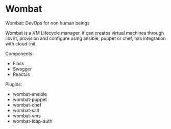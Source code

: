 # Wombat

Wombat: DevOps for non human beings

Wombat is a VM Lifecycle manager, it can creates virtual machines through libvirt, provision and configure using ansible, puppet or chef, has integration with cloud-init.

Components:

* Flask
* Swagger
* ReactJs

Plugins:

* wombat-ansible
* wombat-puppet
* wombat-chef
* wombat-salt
* wombat-vms
* wombat-ldap-auth


